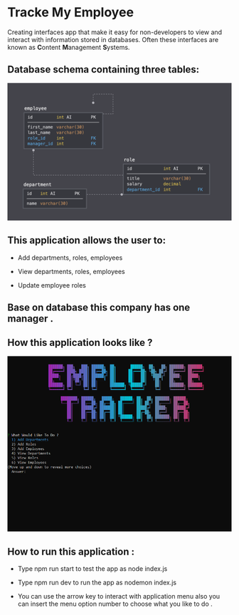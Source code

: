 # Tracke My Employee

Creating interfaces app that make it easy for non-developers to view and interact with information stored in databases. Often these interfaces are known as **C**ontent **M**anagement **S**ystems.

## Database schema containing three tables:

![Database Schema](Assets/schema.png)

 ## This application  allows the user to:

  * Add departments, roles, employees

  * View departments, roles, employees

  * Update employee roles

  ## Base on database this company has one manager .

  ## How this application looks like ?

![Application](Assets/app.png)


  ## How to run this application :
  * Type npm run start to test the app as node index.js
  * Type npm run dev to run the app as nodemon index.js

  * You can use the arrow key to interact with application menu  also you can insert the menu option number to choose what you like to do .
